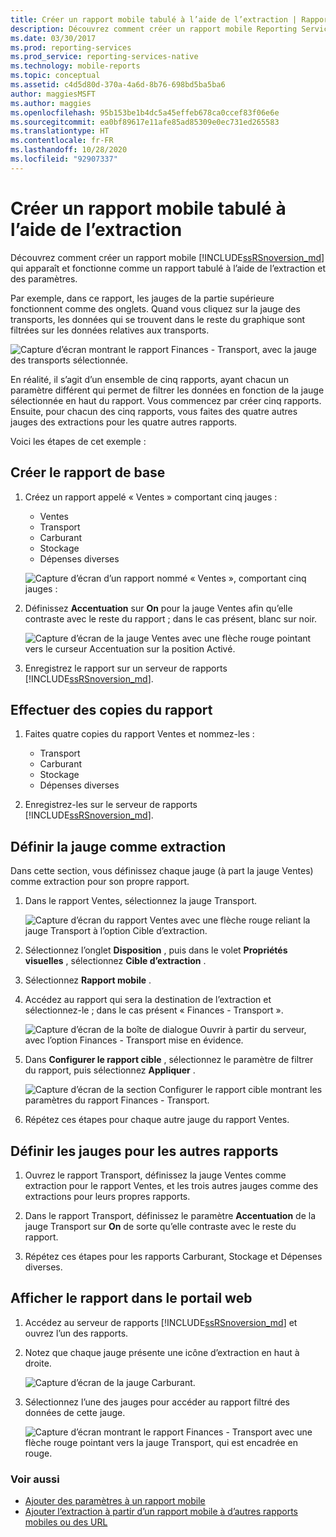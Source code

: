 ```yaml
---
title: Créer un rapport mobile tabulé à l’aide de l’extraction | Rapports mobiles Reporting Services | Microsoft Docs
description: Découvrez comment créer un rapport mobile Reporting Services qui s’affiche et fonctionne comme un rapport à onglets à l’aide de l’extraction et des paramètres.
ms.date: 03/30/2017
ms.prod: reporting-services
ms.prod_service: reporting-services-native
ms.technology: mobile-reports
ms.topic: conceptual
ms.assetid: c4d5d80d-370a-4a6d-8b76-698bd5ba5ba6
author: maggiesMSFT
ms.author: maggies
ms.openlocfilehash: 95b153be1b4dc5a45effeb678ca0ccef83f06e6e
ms.sourcegitcommit: ea0bf89617e11afe85ad85309e0ec731ed265583
ms.translationtype: HT
ms.contentlocale: fr-FR
ms.lasthandoff: 10/28/2020
ms.locfileid: "92907337"
---
```

# <a name="create-a-tabbed-mobile-report-by-using-drillthrough"></a>Créer un rapport mobile tabulé à l’aide de l’extraction
Découvrez comment créer un rapport mobile [!INCLUDE[ssRSnoversion_md](../../includes/ssrsnoversion-md.md)] qui apparaît et fonctionne comme un rapport tabulé à l’aide de l’extraction et des paramètres.

Par exemple, dans ce rapport, les jauges de la partie supérieure fonctionnent comme des onglets. Quand vous cliquez sur la jauge des transports, les données qui se trouvent dans le reste du graphique sont filtrées sur les données relatives aux transports.

![Capture d’écran montrant le rapport Finances - Transport, avec la jauge des transports sélectionnée.](../../reporting-services/mobile-reports/media/tabbed-mobile-report-web-viewer-transportation-complete.png)

En réalité, il s’agit d’un ensemble de cinq rapports, ayant chacun un paramètre différent qui permet de filtrer les données en fonction de la jauge sélectionnée en haut du rapport. Vous commencez par créer cinq rapports. Ensuite, pour chacun des cinq rapports, vous faites des quatre autres jauges des extractions pour les quatre autres rapports.

Voici les étapes de cet exemple :

## <a name="create-the-basic-report"></a>Créer le rapport de base

1. Créez un rapport appelé « Ventes » comportant cinq jauges :

    * Ventes
    * Transport
    * Carburant
    * Stockage
    * Dépenses diverses

   ![Capture d’écran d’un rapport nommé « Ventes », comportant cinq jauges :](../../reporting-services/mobile-reports/media/01-sales-mobile-report-publisher.png)
    
2. Définissez **Accentuation** sur **On** pour la jauge Ventes afin qu’elle contraste avec le reste du rapport ; dans le cas présent, blanc sur noir.

    ![Capture d’écran de la jauge Ventes avec une flèche rouge pointant vers le curseur Accentuation sur la position Activé.](../../reporting-services/mobile-reports/media/01a-sales-accent-mobile-report-publisher.png)
    
3. Enregistrez le rapport sur un serveur de rapports [!INCLUDE[ssRSnoversion_md](../../includes/ssrsnoversion-md.md)].

## <a name="make-copies-of-the-report"></a>Effectuer des copies du rapport

1. Faites quatre copies du rapport Ventes et nommez-les : 

    * Transport
    * Carburant
    * Stockage
    * Dépenses diverses

3. Enregistrez-les sur le serveur de rapports [!INCLUDE[ssRSnoversion_md](../../includes/ssrsnoversion-md.md)].

## <a name="set-the-gauge-as-a-drillthrough"></a>Définir la jauge comme extraction

Dans cette section, vous définissez chaque jauge (à part la jauge Ventes) comme extraction pour son propre rapport.

1. Dans le rapport Ventes, sélectionnez la jauge Transport.

    ![Capture d’écran du rapport Ventes avec une flèche rouge reliant la jauge Transport à l’option Cible d’extraction.](../../reporting-services/mobile-reports/media/02-sales-create-drillthrough-mobile-report-publisher.png)

2. Sélectionnez l’onglet **Disposition** , puis dans le volet **Propriétés visuelles** , sélectionnez **Cible d’extraction** .

3. Sélectionnez **Rapport mobile** .

4. Accédez au rapport qui sera la destination de l’extraction et sélectionnez-le ; dans le cas présent « Finances - Transport ».

    ![Capture d’écran de la boîte de dialogue Ouvrir à partir du serveur, avec l’option Finances - Transport mise en évidence.](../../reporting-services/mobile-reports/media/03-sales-select-dashboard-mobile-report-publisher.png)

5. Dans **Configurer le rapport cible** , sélectionnez le paramètre de filtrer du rapport, puis sélectionnez **Appliquer** .

   ![Capture d’écran de la section Configurer le rapport cible montrant les paramètres du rapport Finances - Transport.](../../reporting-services/mobile-reports/media/04-sales-apply-parameters-mobile-report-publisher.png)
   
6. Répétez ces étapes pour chaque autre jauge du rapport Ventes. 

## <a name="set-the-gauges-for-the-other-reports"></a>Définir les jauges pour les autres rapports

1.  Ouvrez le rapport Transport, définissez la jauge Ventes comme extraction pour le rapport Ventes, et les trois autres jauges comme des extractions pour leurs propres rapports.

2. Dans le rapport Transport, définissez le paramètre **Accentuation** de la jauge Transport sur **On** de sorte qu’elle contraste avec le reste du rapport.

3. Répétez ces étapes pour les rapports Carburant, Stockage et Dépenses diverses. 

## <a name="view-the-report-in-the-web-portal"></a>Afficher le rapport dans le portail web

1. Accédez au serveur de rapports [!INCLUDE[ssRSnoversion_md](../../includes/ssrsnoversion-md.md)] et ouvrez l’un des rapports. 

2. Notez que chaque jauge présente une icône d’extraction en haut à droite.

    ![Capture d’écran de la jauge Carburant.](../../reporting-services/mobile-reports/media/web-viewer-drillthrough-icon-mobile-report-builder.png)

3. Sélectionnez l’une des jauges pour accéder au rapport filtré des données de cette jauge.

   ![Capture d’écran montrant le rapport Finances - Transport avec une flèche rouge pointant vers la jauge Transport, qui est encadrée en rouge.](../../reporting-services/mobile-reports/media/06-mobile-report-web-viewer-transportation.png)

### <a name="see-also"></a>Voir aussi
    
* [Ajouter des paramètres à un rapport mobile](../../reporting-services/mobile-reports/add-parameters-to-a-mobile-report-reporting-services.md)
* [Ajouter l’extraction à partir d’un rapport mobile à d’autres rapports mobiles ou des URL](../../reporting-services/mobile-reports/add-drillthrough-from-a-mobile-report-to-other-mobile-reports-or-urls.md)




  

